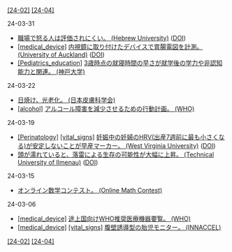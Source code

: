 [\[24-02\]](2402.md) [\[24-04\]](2404.md)

24-03-31
* [職場で怒る人は評価されにくい。 (Hebrew University)](https://en.huji.ac.il/news/expressing-workplace-anger-not-way-get-ahead) ([DOI](https://doi.org/10.3389/frsps.2024.1337715))
* [\[medical_device\]](medical_device.md) [内視鏡に取り付けたデバイスで胃腸電図を計測。 (University of Auckland)](https://www.auckland.ac.nz/en/news/2024/03/05/human-trial-brings-hope-for-stomach-disorders.html) ([DOI](https://doi.org/10.1016/j.device.2024.100292))
* [\[Pediatrics_education\]](Pediatrics_education.md) [3歳時点の就寝時間の早さが就学後の学力や非認知能力と関連。 (神戸大学)](https://doi.org/10.1038/s41598-023-48280-5)

24-03-22
* [日焼け、光老化。 (日本皮膚科学会)](https://www.dermatol.or.jp/qa/qa2/q05.html)
* [\[alcohol\]](alcohol.md) [アルコール障害を減少させるための行動計画。 (WHO)](https://www.who.int/publications/m/item/global-alcohol-action-plan-second-draft-unedited)

24-03-19
* [\[Perinatology\]](Perinatology.md) [\[vital_signs\]](vital_signs.md) [妊娠中の妊婦のHRV(出産7週前に最も小さくなる)が安定しないことが早産マーカー。 (West Virginia University)](https://medicalxpress.com/news/2024-02-differences-heart-variability-pregnant-women.html) ([DOI](https://doi.org/10.1371/journal.pone.0295899))
* [頭が濡れていると、落雷による生存の可能性が大幅に上昇。 (Technical University of Ilmenau)](https://www.tu-ilmenau.de/en/news/rainwater-reduces-damage-from-lightning-strikes-to-the-head) ([DOI](https://doi.org/10.1038/s41598-023-50563-w))

24-03-15
* [オンライン数学コンテスト。 (Online Math Contest)](https://onlinemathcontest.com)

24-03-06
* [\[medical_device\]](medical_device.md) [途上国向けWHO推奨医療機器要覧。 (WHO)](https://iris.who.int/bitstream/handle/10665/355162/9789240049505-eng.pdf)
* [\[medical_device\]](medical_device.md) [\[vital_signs\]](vital_signs.md) [腹壁誘導型の胎児モニター。 (INNACCEL)](https://innaccel.com/products/fetal-lite/)

[\[24-02\]](2402.md) [\[24-04\]](2404.md)
